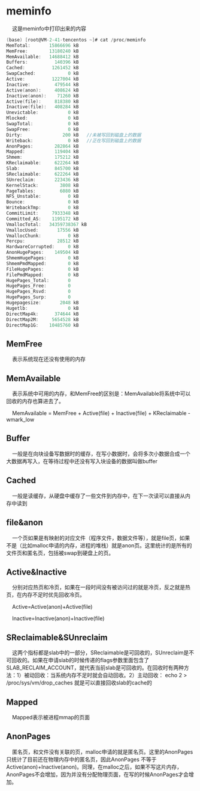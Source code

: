 # meminfo

    这是meminfo中打印出来的内容

```c
(base) [root@VM-2-41-tencentos ~]# cat /proc/meminfo
MemTotal:       15866696 kB
MemFree:        13180240 kB
MemAvailable:   14688412 kB
Buffers:          140396 kB
Cached:          1261452 kB
SwapCached:            0 kB
Active:          1227004 kB
Inactive:         479544 kB
Active(anon):     408624 kB
Inactive(anon):    71260 kB
Active(file):     818380 kB
Inactive(file):   408284 kB
Unevictable:           0 kB
Mlocked:               0 kB
SwapTotal:             0 kB
SwapFree:              0 kB
Dirty:               200 kB   //未被写回到磁盘上的数据
Writeback:             0 kB   //正在写回到磁盘上的数据
AnonPages:        282864 kB
Mapped:           119404 kB
Shmem:            175212 kB
KReclaimable:     622264 kB
Slab:             845700 kB
SReclaimable:     622264 kB
SUnreclaim:       223436 kB
KernelStack:        3808 kB
PageTables:         6080 kB
NFS_Unstable:          0 kB
Bounce:                0 kB
WritebackTmp:          0 kB
CommitLimit:     7933348 kB
Committed_AS:    1195172 kB
VmallocTotal:   34359738367 kB
VmallocUsed:       17556 kB
VmallocChunk:          0 kB
Percpu:            28512 kB
HardwareCorrupted:     0 kB
AnonHugePages:    149504 kB
ShmemHugePages:        0 kB
ShmemPmdMapped:        0 kB
FileHugePages:         0 kB
FilePmdMapped:         0 kB
HugePages_Total:       0
HugePages_Free:        0
HugePages_Rsvd:        0
HugePages_Surp:        0
Hugepagesize:       2048 kB
Hugetlb:               0 kB
DirectMap4k:      374644 kB
DirectMap2M:     5654528 kB
DirectMap1G:    10485760 kB
```

## MemFree

    表示系统现在还没有使用的内存

## MemAvailable

    表示系统中可用的内存，和MemFree的区别是：MemAvailable将系统中可以回收的内存也算进去了。

    MemAvailable = MemFree + Active(file) + Inactive(file) + KReclaimable - wmark_low

## Buffer

    一般是在向块设备写数据时的缓存，在写小数据时，会将多次小数据合成一个大数据再写入，在等待过程中还没有写入块设备的数据叫做buffer

## Cached

    一般是读缓存，从硬盘中缓存了一些文件到内存中，在下一次读可以直接从内存中读到

## file&anon

    一个页如果是有映射的对应文件（程序文件，数据文件等），就是file页，如果不是（比如malloc申请的内存，进程的堆栈）就是anon页。这里统计的是所有的文件页和匿名页，包括被swap到硬盘上的页。

## Active&Inactive

    分别对应热页和冷页，如果在一段时间没有被访问过的就是冷页，反之就是热页，在内存不足时优先回收冷页。

    Active=Active(anon)+Active(file)

    Inactive=Inactive(anon)+Inactive(file)

## SReclaimable&SUnreclaim

    这两个指标都是slab中的一部分，SReclaimable是可回收的，SUnreclaim是不可回收的。如果在申请slab的时候传递的flags参数里面包含了SLAB_RECLAIM_ACCOUNT，就代表当前slab是可回收的。在回收时有两种方法：1）被动回收：当系统内存不足时就会自动回收。2）主动回收： echo 2 > /proc/sys/vm/drop_caches 就是可以直接回收slab的cache的

## Mapped

    Mapped表示被进程mmap的页面

## AnonPages

    匿名页，和文件没有关联的页，malloc申请的就是匿名页。这里的AnonPages只统计了目前还在物理内存中的匿名页，因此AnonPages 不等于 Active(anon)+Inactive(anon)。同理，在malloc之后，如果不写这片内存，AnonPages不会增加，因为并没有分配物理页面，在写的时候AnonPages才会增加。
